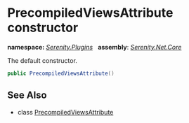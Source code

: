 # PrecompiledViewsAttribute constructor
**namespace:** *[Serenity.Plugins](../../README.md#serenity.plugins-namespace)*   **assembly**: *[Serenity.Net.Core](../../README.md)*

The default constructor.

```csharp
public PrecompiledViewsAttribute()
```

## See Also

* class [PrecompiledViewsAttribute](../PrecompiledViewsAttribute.md)